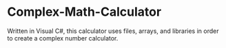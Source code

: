# Complex-Math-Calculator
Written in Visual C#, this calculator uses files, arrays, and libraries in order to create a complex number calculator.
